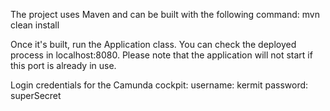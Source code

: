 The project uses Maven and can be built with the following command: mvn clean install

Once it's built, run the Application class. You can check the deployed process in localhost:8080. Please note that the application will not start if this port is already in use.

Login credentials for the Camunda cockpit: 
username: kermit
password: superSecret

